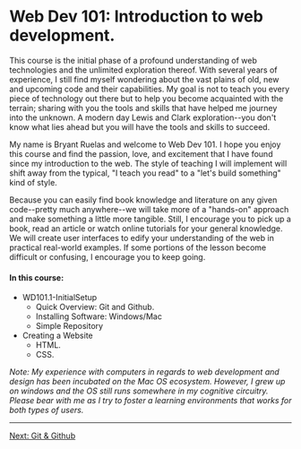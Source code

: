 # Web Dev 101: Introduction to web development.
This course is the initial phase of a profound understanding of web
technologies and the unlimited exploration thereof. With several years
of experience, I still find myself wondering about the vast plains of
old, new and upcoming code and their capabilities. My goal is not to teach
you every piece of technology out there but to help you become acquainted 
with the terrain; sharing with you the tools and skills that have helped 
me journey into the unknown. A modern day Lewis and Clark exploration--you don't know 
what lies ahead but you will have the tools and skills to succeed.

My name is Bryant Ruelas and welcome to Web Dev 101. I hope you enjoy this
course and find the passion, love, and excitement that I have found since 
my introduction to the web. The style of teaching I will implement will shift 
away from the typical, "I teach you read" to a "let's build something" kind of style. 

Because you can easily find book knowledge and literature on any given 
code--pretty much anywhere--we will take more of a "hands-on" approach 
and make something a little more tangible. Still, I encourage you to pick 
up a book, read an article or watch online tutorials for your general knowledge.
We will create user interfaces to edify your understanding of the web 
in practical real-world examples. If some portions of the lesson become difficult 
or confusing, I encourage you to keep going. 

#### In this course:

- WD101.1-InitialSetup
  - Quick Overview: Git and Github.
  - Installing Software: Windows/Mac
  - Simple Repository
- Creating a Website
  - HTML.
  - CSS.

*Note: My experience with computers in regards to web development and design
has been incubated on the Mac OS ecosystem. However, I grew up on windows
and the OS still runs somewhere in my cognitive circuitry. Please bear with me as I
try to foster a learning environments that works for both types of users.*


---

[Next: Git & Github](./WD101.1-InitialSetup/Git&Github.md)


